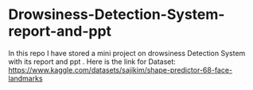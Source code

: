 # Drowsiness-Detection-System-report-and-ppt
In this repo I have stored a mini project on drowsiness Detection System with its report and ppt .
Here is the link for Dataset:  https://www.kaggle.com/datasets/sajikim/shape-predictor-68-face-landmarks
